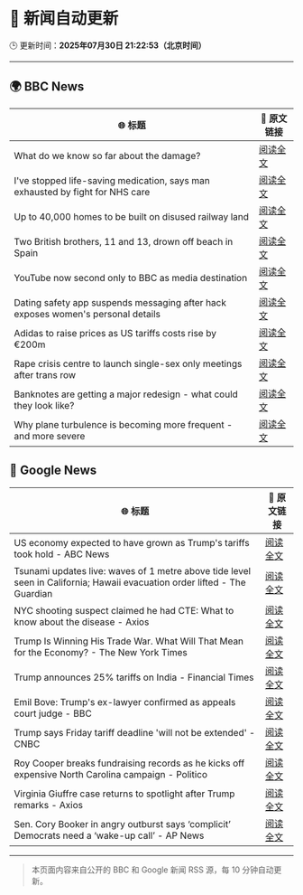 # 🧠 新闻自动更新

🕒 更新时间：**2025年07月30日 21:22:53（北京时间）**

---

## 🌍 BBC News

| 🌐 标题 | 🔗 原文链接 |
|--------|-------------|
| What do we know so far about the damage? | [阅读全文](https://www.bbc.com/news/articles/c4gzmkjjj03o?at_medium=RSS&at_campaign=rss) |
| I've stopped life-saving medication, says man exhausted by fight for NHS care | [阅读全文](https://www.bbc.com/news/articles/c209pgq7rdro?at_medium=RSS&at_campaign=rss) |
| Up to 40,000 homes to be built on disused railway land | [阅读全文](https://www.bbc.com/news/articles/cgqny1jw7peo?at_medium=RSS&at_campaign=rss) |
| Two British brothers, 11 and 13, drown off beach in Spain | [阅读全文](https://www.bbc.com/news/articles/czjm7gv13g2o?at_medium=RSS&at_campaign=rss) |
| YouTube now second only to BBC as media destination | [阅读全文](https://www.bbc.com/news/articles/c4gzvee78eqo?at_medium=RSS&at_campaign=rss) |
| Dating safety app suspends messaging after hack exposes women's personal details | [阅读全文](https://www.bbc.com/news/articles/cd0dgkjgzvjo?at_medium=RSS&at_campaign=rss) |
| Adidas to raise prices as US tariffs costs rise by €200m | [阅读全文](https://www.bbc.com/news/articles/cjey0zv1pkqo?at_medium=RSS&at_campaign=rss) |
| Rape crisis centre to launch single-sex only meetings after trans row | [阅读全文](https://www.bbc.com/news/articles/cvgp558qkz0o?at_medium=RSS&at_campaign=rss) |
| Banknotes are getting a major redesign - what could they look like? | [阅读全文](https://www.bbc.com/news/articles/ckgy7j02xzro?at_medium=RSS&at_campaign=rss) |
| Why plane turbulence is becoming more frequent - and more severe | [阅读全文](https://www.bbc.com/news/articles/ckgy7jx082ro?at_medium=RSS&at_campaign=rss) |

## 📰 Google News

| 🌐 标题 | 🔗 原文链接 |
|--------|-------------|
| US economy expected to have grown as Trump's tariffs took hold - ABC News | [阅读全文](https://news.google.com/rss/articles/CBMinAFBVV95cUxNejVpQ3o3UUpfU0E3SWpMRXZJdTFsU1BLblNKQUkzd01URkxqQXd5UHRxVnBLRkZnUDUyb1BoQTd3emFjVDU2dzhhZmxEVUlOSXc3Yl81cFpZQ3dFNGh0YjRsQktWbXRLWTRJSWxmdWM1VnBPQ2tJbHZMS3JNODRsVUFCQWxrVGxuaFpJTGxWcFZTaUpJMXI2bHptTHHSAaIBQVVfeXFMUGdGdU9RczdjZ0hsczBDc3FSWWhwbDRFV0JWcDZfeHhhMGNGejFWeVJ3X1dsN0FpOWV2ZzFPUG9xWmhEbUJaZW1jNG9VTlhGbnR3WDBSdUJKMHFiQ3RBSmJRWHRDcGZoZm4xTWdSajMxVUxBS05ZYnU1T0xkSW1xVzcwcDdJNUdkTWoxMXRJMFpPTHNqMERudTNUcFVTdmFjM25n?oc=5) |
| Tsunami updates live: waves of 1 metre above tide level seen in California; Hawaii evacuation order lifted - The Guardian | [阅读全文](https://news.google.com/rss/articles/CBMi0gFBVV95cUxOS1NESnJDRENFdmVnUUl5d29BNElmYnNQc0hhMi03Wmh1ZFpydi1UbFJ6NXNwQVA1WTRVV1Ewc1YwQWtXcXgyY1RER1BSMi1EWTJxb0ktTlFpVnFNMGR1a29QUHk4Y3FjR0ExNzVQbDRGZzl5SnpHNHhMelFSYVZDRU40TmpQZVJIdkcyd2dZLUhGZUtiNDlYaVdhMmJfZ0pqcG5Zc0dBU2h2d1JIUVVuREk3N3BxU096X21QYWdFSGtfcGRkejNLWWtZUkpYZ1pabHc?oc=5) |
| NYC shooting suspect claimed he had CTE: What to know about the disease - Axios | [阅读全文](https://news.google.com/rss/articles/CBMiggFBVV95cUxPX1ZIYTFEdXpsNi0wc2F2YWh5SE5mT1NlZlRuRG85YTdHWVZMZjdYdGZ4TjAtOEpzaEpjSjNrNjlFMW1BTFE5bEJuZTlEd2M0Njl6S3U0dUN5MkNiazdQWUJzZ3VGaFdvdkRsak9KRDE4dm1XNWpkcVg3bG5hanJXTEpB?oc=5) |
| Trump Is Winning His Trade War. What Will That Mean for the Economy? - The New York Times | [阅读全文](https://news.google.com/rss/articles/CBMihAFBVV95cUxPNmJrdjhXVlUtYnRhbnh3MmZIYUpkcGJ1ejAzUXdxd0p5Vzg5LUxlVm1YQ3NDbHFUUmVfeThfRExsaG5FSEdXNDJMX3FBLUF4RGdoZFNWNVdTZGJybmN0SGNWRWlLQ0NmX3d5dHJGd2U5dXlwWHFfWFA4NmRvTDdoOVIyZWw?oc=5) |
| Trump announces 25% tariffs on India - Financial Times | [阅读全文](https://news.google.com/rss/articles/CBMicEFVX3lxTFA1RC1UTXEwdWh0Y2Q2ZEFUNXRKLUpnWjRnNzJBN1BQSGstbUduQTQwWTFndWdpaWQ3VmtSVGlfNy1uQlZReFdCcDgyWEJZNWV6dVVydlo2a0JVR3E4RTlGS3hIMTNjcGZuSHR4VjBCOTY?oc=5) |
| Emil Bove: Trump's ex-lawyer confirmed as appeals court judge - BBC | [阅读全文](https://news.google.com/rss/articles/CBMiWkFVX3lxTE1pVFNoMGgzOEh4Uk9PT1EzTUlaRFQ4cXhEUUg2ZzBxa3pwOTY0U3g2a05nN0F0dVlkdEtTY0hMTzJHVDFwRFBCeXhFNEtyYlM3NklDOEVESHMwUdIBX0FVX3lxTE5IOW9ISWhDOHRFZm4wTlFwaHBBMmVfUjJlbXhHc1BuaWtpc0lUQ1VwZVgxT1pZTVZuWDN4WUJrcHBkYkRZSnRVZFBFaXprQklvcXRuNU5BN25KNWpZdWRF?oc=5) |
| Trump says Friday tariff deadline 'will not be extended' - CNBC | [阅读全文](https://news.google.com/rss/articles/CBMie0FVX3lxTE5WN2JPSXdkYTdwZDRwVFZncUZJNFNLNFZnbUN4bmlORGxVb3RmMkwzSE8yTEVkeGl6SkhJcUt5TFVUcndfZFBQTFplemdSWGt2VmRJSVg1R3huQmNRMDJONWdyZzZnSTJCZEtZWXNQcEhDQndXSDVzTVVJb9IBgAFBVV95cUxPYXZfQU43VC0tZk5KQlhCYm9BaTNWOTgzcjJCX2NraTFwQm4tS3BjMy1YY3NVSEdyWE9WRUlROFBYQmhRUlBIcTFBSDl1cjVQZ1dMN29iUzNtYUM5azlTVWRkR0lzdUUxN2lIVloyakJnMzZCTVJOR2hFSkVxX2kxNQ?oc=5) |
| Roy Cooper breaks fundraising records as he kicks off expensive North Carolina campaign - Politico | [阅读全文](https://news.google.com/rss/articles/CBMimwFBVV95cUxPYXNqZFR6ZFJBLVpOSGswSU41aF9GY0poS3FiSEplY29jLTIyaDRQZWxNWnZET0FUTzRiOEkwU2tBdzk2ME1pV2pwTGpZME4yRkJXcjZ5Ui1BeGcwUlNJblp6TE9Ya0ktd2o2eXdMREFuUGRwcDNWNHU1VWMzWnZXbXpFbTJvMEF2S1ZHV0stc05qLUpFSXg3d09NSQ?oc=5) |
| Virginia Giuffre case returns to spotlight after Trump remarks - Axios | [阅读全文](https://news.google.com/rss/articles/CBMie0FVX3lxTE1LclRVdUtvclU3M2pyb29nTUY4UDFLQi12NFBDdkVReHoyUGtUTHpWR2VHcEw2MHp0Zm1TUS1QUVNvcnNLdjA2VHJEczlVQmZCZFhPb3hORDU1Nnc2MXYzVmR0QWZ1VzdIaHJLNUF5cmQwS3M2YmNtWTJGQQ?oc=5) |
| Sen. Cory Booker in angry outburst says ‘complicit’ Democrats need a ‘wake-up call’ - AP News | [阅读全文](https://news.google.com/rss/articles/CBMimgFBVV95cUxQS0NHNVMyUElsZVVBTlpweXMxRGJrcnNDVm5DeFgzN0pXa3pYbTBzdTYtTXhuUl9OY3RFUURjYnNVUVlIcHhtN2JwUVZpRDR0eTlnRHVCN0RJZk9ZRldmbjlmVmYzTUdXNmFKU3dibVlxblJKOS16RHphMk41SXJjdG9tSnh6TnpNXzFrTlVYTF9NbDFpcEZyeXJB?oc=5) |

---
> 本页面内容来自公开的 BBC 和 Google 新闻 RSS 源，每 10 分钟自动更新。
